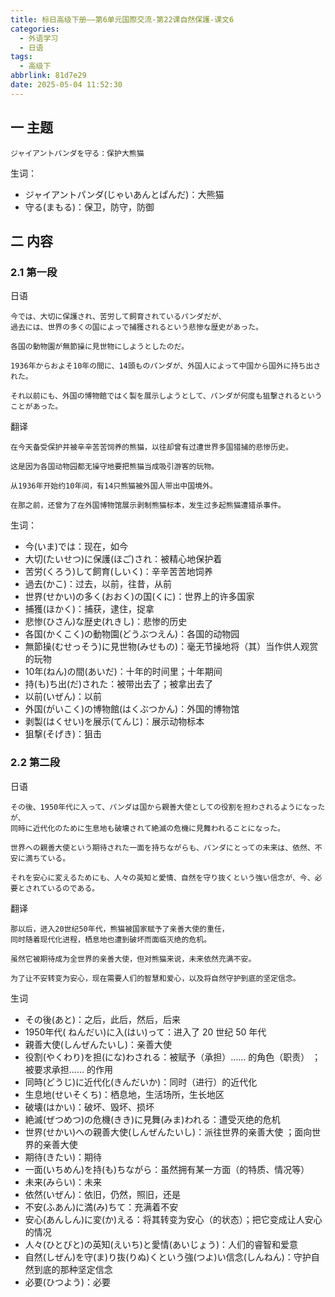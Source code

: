 ```yaml
---
title: 标日高级下册——第6单元国際交流-第22课自然保護-课文6
categories:
  - 外语学习
  - 日语
tags:
  - 高级下
abbrlink: 81d7e29
date: 2025-05-04 11:52:30
---
```

## 一 主题

```
ジャイアントパンダを守る：保护大熊猫
```

<!--more-->

生词：

* ジャイアントパンダ(じゃいあんとぱんだ)：大熊猫
* 守る(まもる)：保卫，防守，防御

## 二 内容

### 2.1 第一段

日语

```
今では、大切に保護され、苦労して飼育されているパンダだが、
過去には、世界の多くの国によっで捕獲されるという悲惨な歴史があった。

各国の動物園が無節操に見世物にしようとしたのだ。

1936年からおよそ10年の間に、14頭ものパンダが、外国人によって中国から国外に持ち出された。

それ以前にも、外国の博物館ではく製を展示しようとして、パンダが何度も狙撃されるということがあった。
```

翻译

```
在今天备受保护并被辛辛苦苦饲养的熊猫，以往却曾有过遭世界多国猎捕的悲惨历史。

这是因为各国动物园都无操守地要把熊猫当成吸引游客的玩物。

从1936年开始约10年间，有14只熊猫被外国人带出中国境外。

在那之前，还曾为了在外国博物馆展示剥制熊猫标本，发生过多起熊猫遭猎杀事件。
```

生词：

* 今(いま)では：现在，如今 
* 大切(たいせつ)に保護(ほご)され：被精心地保护着
* 苦労(くろう)して飼育(しいく)：辛辛苦苦地饲养
* 過去(かこ)：过去，以前，往昔，从前
* 世界(せかい)の多く(おおく)の国(くに)：世界上的许多国家
* 捕獲(ほかく)：捕获，逮住，捉拿
* 悲惨(ひさん)な歴史(れきし)：悲惨的历史
* 各国(かくこく)の動物園(どうぶつえん)：各国的动物园
* 無節操(むせっそう)に見世物(みせもの)：毫无节操地将（其）当作供人观赏的玩物 
* 10年(ねん)の間(あいだ)：十年的时间里；十年期间
* 持(も)ち出(だ)された：被带出去了；被拿出去了
* 以前(いぜん)：以前
* 外国(がいこく)の博物館(はくぶつかん)：外国的博物馆
* 剥製(はくせい)を展示(てんじ)：展示动物标本
* 狙撃(そげき)：狙击

### 2.2 第二段

日语

```
その後、1950年代に入って、パンダは国から親善大使としての役割を担わされるようになったが、
同時に近代化のために生息地も破壊されて絶滅の危機に見舞われることになった。

世界への親善大使という期待された一面を持ちながらも、パンダにとっての未来は、依然、不安に満ちている。

それを安心に変えるためにも、人々の英知と愛情、自然を守り抜くという強い信念が、今、必要とされているのである。
```

翻译

```
那以后，进入20世纪50年代，熊猫被国家赋予了亲善大使的重任，
同时随着现代化进程，栖息地也遭到破坏而面临灭绝的危机。

虽然它被期待成为全世界的亲善大使，但对熊猫来说，未来依然充满不安。

为了让不安转变为安心，现在需要人们的智慧和爱心，以及将自然守护到底的坚定信念。
```


生词

* その後(あと)：之后，此后，然后，后来
* 1950年代( ねんだい)に入(はい)って：进入了 20 世纪 50 年代
* 親善大使(しんぜんたいし)：亲善大使
* 役割(やくわり)を担(にな)わされる：被赋予（承担）…… 的角色（职责） ；被要求承担…… 的作用 
* 同時(どうじ)に近代化(きんだいか)：同时（进行）的近代化
* 生息地(せいそくち)：栖息地，生活场所，生长地区
* 破壊(はかい)：破坏、毁坏、损坏
* 絶滅(ぜつめつ)の危機(きき)に見舞(みま)われる：遭受灭绝的危机
* 世界(せかい)への親善大使(しんぜんたいし)：派往世界的亲善大使 ；面向世界的亲善大使
* 期待(きたい)：期待
* 一面(いちめん)を持(も)ちながら：虽然拥有某一方面（的特质、情况等）
* 未来(みらい)：未来
* 依然(いぜん)：依旧，仍然，照旧，还是
* 不安(ふあん)に満(み)ちて：充满着不安
* 安心(あんしん)に変(か)える：将其转变为安心（的状态）；把它变成让人安心的情况
* 人々(ひとびと)の英知(えいち)と愛情(あいじょう)：人们的睿智和爱意
* 自然(しぜん)を守(ま)り抜(りぬ)くという強(つよ)い信念(しんねん)：守护自然到底的那种坚定信念
* 必要(ひつよう)：必要


